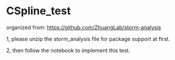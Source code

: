 # CSpline_test

organized from: https://github.com/ZhuangLab/storm-analysis

1, please unzip the storm_analysis file for package support at first.

2, then follow the notebook to implement this test.
